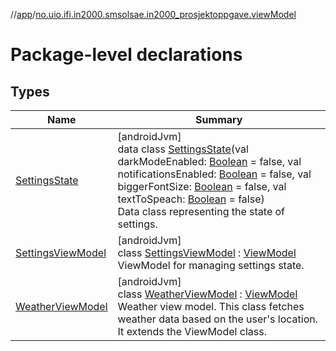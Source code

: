 //[app](../../index.md)/[no.uio.ifi.in2000.smsolsae.in2000_prosjektoppgave.viewModel](index.md)

# Package-level declarations

## Types

| Name | Summary |
|---|---|
| [SettingsState](-settings-state/index.md) | [androidJvm]<br>data class [SettingsState](-settings-state/index.md)(val darkModeEnabled: [Boolean](https://kotlinlang.org/api/latest/jvm/stdlib/kotlin/-boolean/index.html) = false, val notificationsEnabled: [Boolean](https://kotlinlang.org/api/latest/jvm/stdlib/kotlin/-boolean/index.html) = false, val biggerFontSize: [Boolean](https://kotlinlang.org/api/latest/jvm/stdlib/kotlin/-boolean/index.html) = false, val textToSpeach: [Boolean](https://kotlinlang.org/api/latest/jvm/stdlib/kotlin/-boolean/index.html) = false)<br>Data class representing the state of settings. |
| [SettingsViewModel](-settings-view-model/index.md) | [androidJvm]<br>class [SettingsViewModel](-settings-view-model/index.md) : [ViewModel](https://developer.android.com/reference/kotlin/androidx/lifecycle/ViewModel.html)<br>ViewModel for managing settings state. |
| [WeatherViewModel](-weather-view-model/index.md) | [androidJvm]<br>class [WeatherViewModel](-weather-view-model/index.md) : [ViewModel](https://developer.android.com/reference/kotlin/androidx/lifecycle/ViewModel.html)<br>Weather view model. This class fetches weather data based on the user's location. It extends the ViewModel class. |
